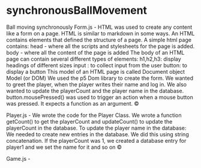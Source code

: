 # synchronousBallMovement
Ball moving synchronously
Form.js - HTML was used to create any content like a form on a page. HTML is similar to markdown in some ways. An HTML contains elements that defined the structure of a page. A simple html page contains: head - where all the scripts and stylesheets for the page is added. body - where all the content of the page is added The body of an HTML page can contain several different types of elements: h1,h2,h3: display headings of different sizes input : to collect input from the user button: to display a button This model of an HTML page is called Document object Model (or DOM) We used the p5 Dom library to create the form. We wanted to greet the player, when the player writes their name and log in. We also wanted to update the playerCount and the player name in the database. button.mousePressed() was used to trigger an action when a mouse button was pressed. It expects a function as an argument. ©


Player.js - We wrote the code for the Player Class. We wrote a function getCount() to get the playerCount and updateCount() to update the playerCount in the database. To update the player name in the database: We needed to create new entries in the database. We did this using string concatenation. If the playerCount was 1, we created a database entry for player1 and we set the name for it and so on ©


Game.js - 